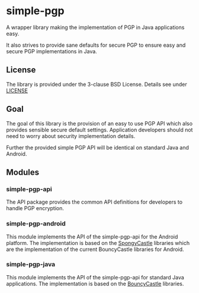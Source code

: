 # simple-pgp
A wrapper library making the implementation of PGP in Java applications easy.

It also strives to provide sane defaults for secure PGP to ensure easy and secure
PGP implementations in Java.

## License
The library is provided under the 3-clause BSD License. Details see under [LICENSE](LICENSE)

## Goal
The goal of this library is the provision of an easy to use PGP API which also provides
sensible secure default settings.
Application developers should not need to worry about security implementation details.

Further the provided simple PGP API will be identical on standard Java and Android.

## Modules
### simple-pgp-api
The API package provides the common API definitions for developers to handle PGP encryption.

### simple-pgp-android
This module implements the API of the simple-pgp-api for the Android platform.
The implementation is based on the [SpongyCastle](https://rtyley.github.io/spongycastle/) libraries which are the implementation of
the current BouncyCastle libraries for Android.

### simple-pgp-java
This module implements the API of the simple-pgp-api for standard Java applications.
The implementation is based on the [BouncyCastle](https://www.bouncycastle.org/) libraries.

